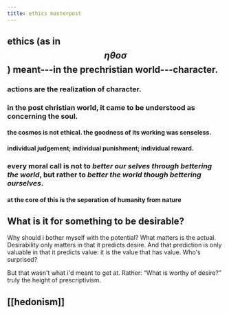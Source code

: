 ```yaml
---
title: ethics masterpost
---
```


## ethics (as in $$\eta\theta o\sigma$$) meant---in the prechristian world---character.
### actions are the realization of character.
### in the post christian world, it came to be understood as concerning the soul.
#### the cosmos is not ethical. the goodness of its working was senseless.
#### individual judgement; individual punishment; individual reward.
### every moral call is not to *better our selves through bettering the world*, but rather to *better the world though bettering ourselves*.
#### at the core of this is the seperation of humanity from nature
## What is it for something to be desirable?
Why should i bother myself with the potential? What matters is the actual.
Desirability only matters in that it predicts desire. And that prediction is only valuable in that it predicts value: it is the value that has value. 
Who's surprised?

But that wasn't what i'd meant to get at. Rather:
“What is worthy of desire?”
truly the height of prescriptivism.
## [[hedonism]]
